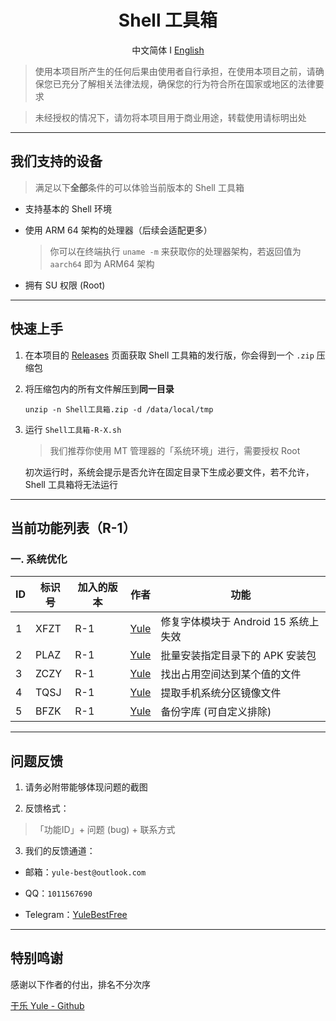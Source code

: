 <div align="center">

# Shell 工具箱

中文简体  Ⅰ  [English](https://github.com/YuleBest/ShellTool/blob/main/README_EN.md)

</div>

> 使用本项目所产生的任何后果由使用者自行承担，在使用本项目之前，请确保您已充分了解相关法律法规，确保您的行为符合所在国家或地区的法律要求

> 未经授权的情况下，请勿将本项目用于商业用途，转载使用请标明出处

***

## 我们支持的设备

> 满足以下**全部**条件的可以体验当前版本的 Shell 工具箱

- 支持基本的 Shell 环境
  
- 使用 ARM 64 架构的处理器（后续会适配更多）
  
  > 你可以在终端执行 `uname -m` 来获取你的处理器架构，若返回值为 `aarch64` 即为 ARM64 架构
  
- 拥有 SU 权限 (Root)

---

## 快速上手

1. 在本项目的 [Releases](https://github.com/YuleBest/Shell-Kit/releases) 页面获取 Shell 工具箱的发行版，你会得到一个 `.zip` 压缩包

2. 将压缩包内的所有文件解压到**同一目录**

   ```shell
   unzip -n Shell工具箱.zip -d /data/local/tmp
   ```

3. 运行 `Shell工具箱-R-X.sh`

   > 我们推荐你使用 MT 管理器的「系统环境」进行，需要授权 Root

   初次运行时，系统会提示是否允许在固定目录下生成必要文件，若不允许，Shell 工具箱将无法运行

---

## 当前功能列表（R-1）

### 一. 系统优化

| ID   | 标识号 | 加入的版本 | 作者 | 功能  |
| ---- | ------ | ---- | ---- | ----- |
| 1    | XFZT | R-1 | [Yule](https://github.com/YuleBest) | 修复字体模块于 Android 15 系统上失效 |
| 2    | PLAZ | R-1 | [Yule](https://github.com/YuleBest) | 批量安装指定目录下的 APK 安装包 |
| 3    | ZCZY | R-1 | [Yule](https://github.com/YuleBest) | 找出占用空间达到某个值的文件 |
| 4    | TQSJ | R-1 | [Yule](https://github.com/YuleBest)     | 提取手机系统分区镜像文件 |
| 5    | BFZK | R-1 | [Yule](https://github.com/YuleBest)     | 备份字库 (可自定义排除) |

---

## 问题反馈

1. 请务必附带能够体现问题的截图
   
2. 反馈格式：
   
  > 「功能ID」+ 问题 (bug) + 联系方式

3. 我们的反馈通道：
   
- 邮箱：`yule-best@outlook.com`
  
- QQ：`1011567690`
  
- Telegram：[YuleBestFree](https://t.me/YuleBestFree)

---

## 特别鸣谢

感谢以下作者的付出，排名不分次序

[于乐 Yule - Github](https://github.com/YuleBest)

